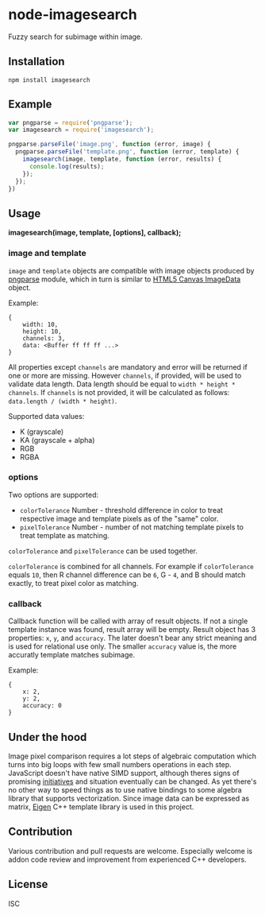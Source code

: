 # node-imagesearch

Fuzzy search for subimage within image.

## Installation

`npm install imagesearch`

## Example

``` js
var pngparse = require('pngparse');
var imagesearch = require('imagesearch');

pngparse.parseFile('image.png', function (error, image) {
  pngparse.parseFile('template.png', function (error, template) {
    imagesearch(image, template, function (error, results) {
      console.log(results);
    });
  });
})
```
## Usage

**imagesearch(image, template, [options], callback);**

### image and template

`image` and `template` objects are compatible with image objects produced by [pngparse](https://www.npmjs.org/package/pngparse) module, which in turn is similar to [HTML5 Canvas ImageData](https://developer.mozilla.org/en-US/docs/Web/API/ImageData) object.

Example:

    {
        width: 10,
        height: 10,
        channels: 3,
        data: <Buffer ff ff ff ...>
    }

All properties except `channels` are mandatory and error will be returned if one or more are missing. However `channels`, if provided, will be used to validate data length. Data length should be equal to `width * height * channels`. If `channels` is not provided, it will be calculated as follows: `data.length / (width * height)`.

Supported data values:

- K (grayscale)
- KA (grayscale + alpha)
- RGB
- RGBA

### options

Two options are supported:

- `colorTolerance` Number - threshold difference in color to treat respective image and template pixels as of the "same" color.
- `pixelTolerance` Number - number of not matching template pixels to treat template as matching.

`colorTolerance` and `pixelTolerance` can be used together.

`colorTolerance` is  combined for all channels. For example if `colorTolerance` equals `10`, then R channel difference can be `6`, G - `4`, and B should match exactly, to treat pixel color as matching.

### callback

Callback function will be called with array of result objects. If not a single template instance was found, result array will be empty. Result object has 3 properties: `x`, `y`, and `accuracy`. The later doesn't bear any strict meaning and is used for relational use only. The smaller `accuracy` value is, the more accuratly template matches subimage.

Example:

    {
        x: 2,
        y: 2,
        accuracy: 0
    }

## Under the hood

Image pixel comparison requires a lot steps of algebraic computation which turns into big loops with few small numbers operations in each step. JavaScript doesn't have native SIMD support, although theres signs of promising [initiatives](https://01.org/blogs/tlcounts/2014/bringing-simd-javascript) and situation eventually can be changed. As yet there's no other way to speed things  as to use native bindings to some algebra library that supports vectorization. Since image data can be expressed as matrix, [Eigen](http://eigen.tuxfamily.org/) C++ template library is used in this project.

## Contribution

Various contribution and pull requests are welcome. Especially welcome is addon code review and improvement from experienced C++ developers.

## License

ISC
